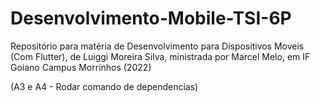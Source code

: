 # Desenvolvimento-Mobile-TSI-6P
Repositório para matéria de Desenvolvimento para Dispositivos Moveis (Com Flutter), de Luiggi Moreira Silva, ministrada por Marcel Melo, em IF Goiano Campus Morrinhos (2022)

(A3 e A4 - Rodar comando de dependencias)
